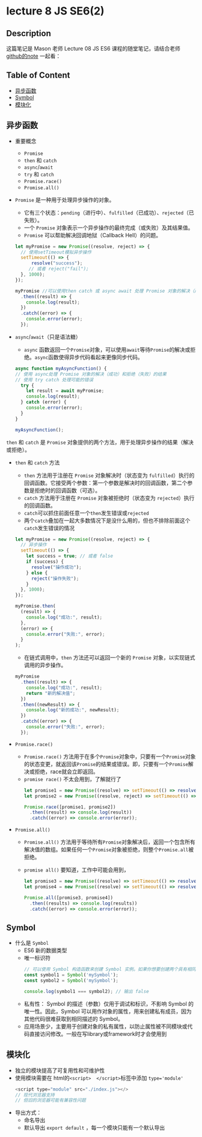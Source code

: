# lecture 8 JS SE6(2)
## Description
这篇笔记是 Mason 老师 Lecture 08 JS ES6 课程的随堂笔记，请结合老师 [github的note](https://github.com/LazeBear/jr-fullstack-notes-21/blob/master/ES6/note.md) 一起看：
## Table of Content
  - [异步函数](#异步函数)
  - [Symbol](#symbol)
  - [模块化](#模块化)
## 异步函数
- 重要概念
  - `Promise`
  - `then` 和 `catch`
  - `async`/`await`
  - `try` 和 `catch`
  - `Promise.race() `
  - `Promise.all()`
- `Promise` 是一种用于处理异步操作的对象。
  - 它有三个状态：`pending`（进行中）、`fulfilled`（已成功）、`rejected`（已失败）。
  - 一个 `Promise` 对象表示一个异步操作的最终完成（或失败）及其结果值。
  - `Promise` 可以帮助解决回调地狱（Callback Hell）的问题。
   ```javascript
   let myPromise = new Promise((resolve, reject) => {
     // 使用setTimeout模拟异步操作
     setTimeout(() => {
         resolve("success");
        // 或者 reject("fail");
     }, 1000);
   });

   myPromise //可以使用then catch 或 async await 处理 Promise 对象的解决（成功）和拒绝（失败）的结果
     .then((result) => {
       console.log(result);
     })
     .catch((error) => {
       console.error(error);
     });
   ```

- `async`/`await`（只是语法糖）
  - `async` 函数返回一个`Promise`对象，可以使用`await`等待`Promise`的解决或拒绝。`async`函数使得异步代码看起来更像同步代码。

   ```javascript
   async function myAsyncFunction() {
  // 使用 async处理 Promise 对象的解决（成功）和拒绝（失败）的结果
  // 使用 try catch 处理可能的错误
     try {
       let result = await myPromise;
       console.log(result);
     } catch (error) {
       console.error(error);
     }
   }

   myAsyncFunction();
   ```
`then` 和 `catch` 是 `Promise` 对象提供的两个方法，用于处理异步操作的结果（解决或拒绝）。

- `then` 和 `catch` 方法
  - `then` 方法用于注册在 `Promise` 对象解决时（状态变为 `fulfilled`）执行的回调函数。它接受两个参数：第一个参数是解决时的回调函数，第二个参数是拒绝时的回调函数（可选）。
  - `catch` 方法用于注册在 `Promise` 对象被拒绝时（状态变为 `rejected`）执行的回调函数。
  - `catch`可以抓住前面任意一个`then`发生错误或`rejected`
  - 两个`catch`叠加在一起大多数情况下是没什么用的，但也不排除前面这个`catch`发生错误的情况
  ```javascript
  let myPromise = new Promise((resolve, reject) => {
    // 异步操作
    setTimeout(() => {
      let success = true; // 或者 false
      if (success) {
        resolve("操作成功");
      } else {
        reject("操作失败");
      }
    }, 1000);
  });

  myPromise.then(
    (result) => {
      console.log("成功:", result);
    },
    (error) => {
      console.error("失败:", error);
    }
  );
  ```

  - 在链式调用中，`then` 方法还可以返回一个新的 `Promise` 对象，以实现链式调用的异步操作。

   ```javascript
   myPromise
     .then((result) => {
       console.log("成功:", result);
       return "新的解决值";
     })
     .then((newResult) => {
       console.log("新的成功:", newResult);
     })
     .catch((error) => {
       console.error("失败:", error);
     });
   ```
- `Promise.race()`
  - `Promise.race()` 方法用于在多个`Promise`对象中，只要有一个`Promise`对象的状态变更，就返回该`Promise`的结果或错误。即，只要有一个`Promise`解决或拒绝，race就会立即返回。
  - `promise race()` 不太会用到，了解就行了
    ```javascript
    let promise1 = new Promise((resolve) => setTimeout(() => resolve('Promise 1'), 2000));
    let promise2 = new Promise((resolve, reject) => setTimeout(() => reject('Promise 2'), 1000));

    Promise.race([promise1, promise2])
      .then((result) => console.log(result))
      .catch((error) => console.error(error));
    ```

- `Promise.all()`
  - `Promise.all()` 方法用于等待所有`Promise`对象解决后，返回一个包含所有解决值的数组。如果任何一个`Promise`对象被拒绝，则整个`Promise.all`被拒绝。
  - `promise all()` 要知道，工作中可能会用到，

    ```javascript
    let promise3 = new Promise((resolve) => setTimeout(() => resolve('Promise 3'), 1500));
    let promise4 = new Promise((resolve) => setTimeout(() => resolve('Promise 4'), 2000));

    Promise.all([promise3, promise4])
      .then((results) => console.log(results))
      .catch((error) => console.error(error));
    ```
## Symbol
- 什么是 `Symbol`
  - ES6 新的数据类型
  - 唯一标识符
    ```js
    // 可以使用 Symbol 构造函数来创建 Symbol 实例。如果你想要创建两个具有相同描述的不同 Symbol，可以使用相同的描述字符串作为参数来调用 Symbol 构造函数。尽管描述相同，但每个 Symbol 实例都是唯一的，因此它们不相等。
    const symbol1 = Symbol('mySymbol');
    const symbol2 = Symbol('mySymbol');

    console.log(symbol1 === symbol2); // 输出 false
    ```
  - 私有性： Symbol 的描述（参数）仅用于调试和标识，不影响 Symbol 的唯一性。因此，Symbol 可以用作对象的属性，用来创建私有成员，因为其他代码很难获取到相同描述的 Symbol。
  - 应用场景少，主要用于创建对象的私有属性，以防止属性被不同模块或代码直接访问修改。一般在写library或framework时才会使用到
## 模块化
- 独立的模块提高了可复用性和可维护性
- 使用模块需要在 html的`<script>  </script>`标签中添加 `type='module'`
  ```js
  <script type="module" src="./index.js"></>
  // 现代浏览器支持
  // 但旧的浏览器可能有兼容性问题
  ```
- 导出方式：
  - 命名导出
  - 默认导出 `export default` ，每一个模块只能有一个默认导出

